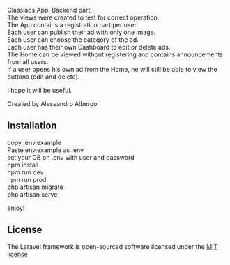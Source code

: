 Classiads App. Backend part.<br>
The views were created to test for correct operation.<br>
The App contains a registration part per user.<br>
Each user can publish their ad with only one image.<br>
Each user can choose the category of the ad.<br>
Each user has their own Dashboard to edit or delete ads.<br>
The Home can be viewed without registering and contains announcements from all users.<br>
If a user opens his own ad from the Home, he will still be able to view the buttons (edit and delete).<br>

I hope it will be useful.<br>

Created by Alessandro Albergo<br>

## Installation <br>

copy .env.example <br>
Paste env.example as .env <br>
set your DB on .env with user and password <br>
npm install <br>
npm run dev <br>
npm run prod <br>
php artisan migrate <br>
php artisan serve <br>

enjoy! <br>

## License

The Laravel framework is open-sourced software licensed under the [MIT license](https://opensource.org/licenses/MIT)

